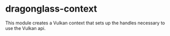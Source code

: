 # dragonglass-context

This module creates a Vulkan context that sets up the handles necessary to use
the Vulkan api.
